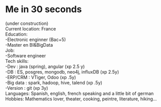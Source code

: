 # Me in 30 seconds   
(under construction)  
Current location: France     
Education:   
-Electronic enginner (Bac+5)  
-Master en BI&BigData     
Job:   
-Software engineer  
Tech skills:     
-Dev : java (spring), angular (xp 2.5 y)    
-DB :  ES, posgres, mongodb, neo4j, influxDB (xp 2.5y)      
-ERP/CRM : VTiger, Odoo  (xp .5y)    
-Big data : spark, hadoop, hive, talend (xp .5y)        
-Version : git (xp 3y)   
Languages: Spanish, english, french speaking and a little bit of german    
Hobbies: Mathematics lover, theater, cooking, peintre, literature, hiking...     





 
